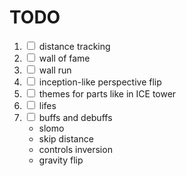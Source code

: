 # TODO

1. <input type=checkbox> distance tracking
2. <input type=checkbox> wall of fame
3. <input type=checkbox> wall run
4. <input type=checkbox> inception-like perspective flip
5. <input type=checkbox> themes for parts like in ICE tower
6. <input type=checkbox> lifes
7. <input type=checkbox> buffs and debuffs
   - slomo
   - skip distance
   - controls inversion
   - gravity flip
